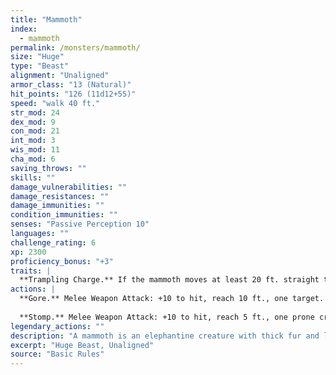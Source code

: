 ```yaml
---
title: "Mammoth"
index:
  - mammoth
permalink: /monsters/mammoth/
size: "Huge"
type: "Beast"
alignment: "Unaligned"
armor_class: "13 (Natural)"
hit_points: "126 (11d12+55)"
speed: "walk 40 ft."
str_mod: 24
dex_mod: 9
con_mod: 21
int_mod: 3
wis_mod: 11
cha_mod: 6
saving_throws: ""
skills: ""
damage_vulnerabilities: ""
damage_resistances: ""
damage_immunities: ""
condition_immunities: ""
senses: "Passive Perception 10"
languages: ""
challenge_rating: 6
xp: 2300
proficiency_bonus: "+3"
traits: |
  **Trampling Charge.** If the mammoth moves at least 20 ft. straight toward a creature and then hits it with a gore attack on the same turn, that target must succeed on a DC 18 Strength saving throw or be knocked prone. If the target is prone, the mammoth can make one stomp attack against it as a bonus action.
actions: |
  **Gore.** Melee Weapon Attack: +10 to hit, reach 10 ft., one target. Hit: 25 (4d8 + 7) piercing damage.
  
  **Stomp.** Melee Weapon Attack: +10 to hit, reach 5 ft., one prone creature. Hit: 29 (4d10 + 7) bludgeoning damage.  
legendary_actions: ""
description: "A mammoth is an elephantine creature with thick fur and long tusks. Stockier and fiercer than normal elephants, mammoths inhabit a wide range of climes, from subarctic to subtropical."
excerpt: "Huge Beast, Unaligned"
source: "Basic Rules"
---
```

